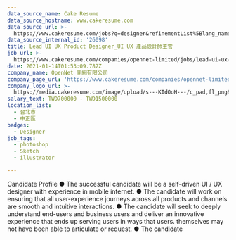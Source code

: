 ```yaml
---
data_source_name: Cake Resume
data_source_hostname: www.cakeresume.com
data_source_url: >-
  https://www.cakeresume.com/jobs?q=designer&refinementList%5Blang_name%5D%5B0%5D=English&refinementList%5Bsalary_type%5D=per_year
data_source_internal_id: '26098'
title: Lead UI UX Product Designer_UI UX 產品設計師主管
job_url: >-
  https://www.cakeresume.com/companies/opennet-limited/jobs/lead-ui-ux-product-designer_ui-ux-product-designer
date: 2021-01-14T01:53:09.782Z
company_name: OpenNet 開網有限公司
company_page_url: 'https://www.cakeresume.com/companies/opennet-limited'
company_logo_url: >-
  https://media.cakeresume.com/image/upload/s---KIdOoH---/c_pad,fl_png8,h_200,w_200/v1574663536/bzaybcelyff1kqaqhhmr.png
salary_text: TWD700000 - TWD1500000
location_list:
  - 台北市
  - 中正區
badges:
  - Designer
job_tags:
  - photoshop
  - Sketch
  - illustrator

---
```


Candidate Profile ● The successful candidate will be a self-driven UI / UX designer with experience in mobile internet. ● The candidate will work on ensuring that all user-experience journeys across all products and channels are smooth and intuitive interactions. ● The candidate will seek to deeply understand end-users and business users and deliver an innovative experience that ends up serving users in ways that users. themselves may not have been able to articulate or request. ● The candidate 
